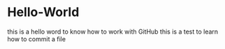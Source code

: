 # Hello-World
this is a hello word to know how to work with GitHub
this is a test to learn how to commit a file 

